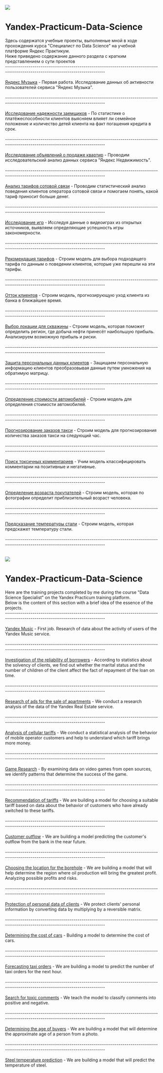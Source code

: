 <a id='RUS'></a>
<a href="#ENG"><img src='https://img.shields.io/badge/RUS-ENG-blue'></a>

# Yandex-Practicum-Data-Science<br>
Здесь содержатся учебные проекты, выполненые мной в ходе прохождения курса "Специалист по Data Science" на учебной платформе Яндекс Практикум.<br>
Ниже приведено содержание данного раздела с кратким представлением о сути проектов<br>
---------------------------------------------------------------------------------------------------------------------------------<br><br>
[Яндекс Музыка](https://github.com/Konstantin-Solomin/Yandex-Practicum-Data-Science/blob/main/01.yandex_music.ipynb) - Первая работа. Исследование данных об активности пользователей сервиса "Яндекс Музыка".<br><br>
---------------------------------------------------------------------------------------------------------------------------------<br><br>
[Исследование надежности заемщиков](https://github.com/Konstantin-Solomin/Yandex-Practicum-Data-Science/blob/main/02.bank.ipynb) - По статистике о платёжеспособности клиентов выясняем влияет ли семейное положение и количество детей клиента на факт погашения кредита в срок.<br><br>
---------------------------------------------------------------------------------------------------------------------------------<br><br>
[Исследование объявлений о продаже квартир](https://github.com/Konstantin-Solomin/Yandex-Practicum-Data-Science/blob/main/03.real_estate.ipynb) - Проводим исследовательский анализ данных сервиса "Яндекс Недвижимость".<br><br>
---------------------------------------------------------------------------------------------------------------------------------<br><br>
[Анализ тарифов сотовой связи](https://github.com/Konstantin-Solomin/Yandex-Practicum-Data-Science/blob/main/04.phone_tariff.ipynb) - Проводим статистический анализ поведения клиентов оператора сотовой связи и помогаем понять, какой тариф приносит больше денег.<br><br>
---------------------------------------------------------------------------------------------------------------------------------<br><br>
[Исследование игр](https://github.com/Konstantin-Solomin/Yandex-Practicum-Data-Science/blob/main/05.games.ipynb) - Исследуя данные о видеоиграх из открытых источников, выявляем  определяющие успешность игры закономерности.<br><br>
---------------------------------------------------------------------------------------------------------------------------------<br><br>
[Рекомендация тарифов](https://github.com/Konstantin-Solomin/Yandex-Practicum-Data-Science/blob/main/06.tariff_ml.ipynb) - Строим модель для выбора подходящего тарифа по данным о поведении клиентов, которые уже перешли на эти тарифы.<br><br>
---------------------------------------------------------------------------------------------------------------------------------<br><br>
[Отток клиентов](https://github.com/Konstantin-Solomin/Yandex-Practicum-Data-Science/blob/main/07.bank_ml.ipynb) - Строим модель, прогнозирующую уход клиента из банка в ближайшее время.<br><br>
---------------------------------------------------------------------------------------------------------------------------------<br><br>
[Выбор локации для скважины](https://github.com/Konstantin-Solomin/Yandex-Practicum-Data-Science/blob/main/08.new_borehole.ipynb) - Строим модель, которая поможет определить регион, где добыча нефти принесёт наибольшую прибыль. Анализируем возможную прибыль и риски.<br><br>
---------------------------------------------------------------------------------------------------------------------------------<br><br>
[Защита персональных данных клиентов](https://github.com/Konstantin-Solomin/Yandex-Practicum-Data-Science/blob/main/09.insurance.ipynb) - Защищаем персональную информацию клиентов преобразовывая данные путем умножения на обратимую матрицу.<br><br>
---------------------------------------------------------------------------------------------------------------------------------<br><br>
[Определение стоимости автомобилей](https://github.com/Konstantin-Solomin/Yandex-Practicum-Data-Science/blob/main/10.autos.ipynb) - Строим модель для определения стоимости автомобилей.<br><br>
---------------------------------------------------------------------------------------------------------------------------------<br><br>
[Прогнозирование заказов такси](https://github.com/Konstantin-Solomin/Yandex-Practicum-Data-Science/blob/main/11.taxi.ipynb) - Строим модель для прогнозирования количества заказов такси на следующий час.<br><br>
---------------------------------------------------------------------------------------------------------------------------------<br><br>
[Поиск токсичных комментариев](https://github.com/Konstantin-Solomin/Yandex-Practicum-Data-Science/blob/main/12.toxic_comments.ipynb) - Учим модель классифицировать комментарии на позитивные и негативные.<br><br>
---------------------------------------------------------------------------------------------------------------------------------<br><br>
[Определение возраста покупателей](https://github.com/Konstantin-Solomin/Yandex-Practicum-Data-Science/blob/main/13.CV_age.ipynb) - Строим модель, которая по фотографии определит приблизительный возраст человека.<br><br>
---------------------------------------------------------------------------------------------------------------------------------<br><br>
[Предсказание температуры стали](https://github.com/Konstantin-Solomin/Yandex-Practicum-Data-Science/blob/main/14.steel_temperature.ipynb) - Строим модель, которая предскажет температуру стали.<br><br>
---------------------------------------------------------------------------------------------------------------------------------<br><br>

<a id='ENG'></a>
<a href="#RUS"><img src='https://img.shields.io/badge/ENG-RUS-blue'></a>

# Yandex-Practicum-Data-Science<br>
Here are the training projects completed by me during the course "Data Science Specialist" on the Yandex Practicum training platform.<br>
Below is the content of this section with a brief idea of the essence of the projects.<br>
---------------------------------------------------------------------------------------------------------------------------------<br><br>
[Yandex Music](https://github.com/Konstantin-Solomin/Yandex-Practicum-Data-Science/blob/main/01.yandex_music.ipynb) - First job. Research of data about the activity of users of the Yandex Music service.<br><br>
---------------------------------------------------------------------------------------------------------------------------------<br><br>
[Investigation of the reliability of borrowers](https://github.com/Konstantin-Solomin/Yandex-Practicum-Data-Science/blob/main/02.bank.ipynb) - According to statistics about the solvency of clients, we find out whether the marital status and the number of children of the client affect the fact of repayment of the loan on time.<br><br>
---------------------------------------------------------------------------------------------------------------------------------<br><br>
[Research of ads for the sale of apartments](https://github.com/Konstantin-Solomin/Yandex-Practicum-Data-Science/blob/main/03.real_estate.ipynb) - We conduct a research analysis of the data of the Yandex Real Estate service.<br><br>
---------------------------------------------------------------------------------------------------------------------------------<br><br>
[Analysis of cellular tariffs](https://github.com/Konstantin-Solomin/Yandex-Practicum-Data-Science/blob/main/04.phone_tariff.ipynb) - We conduct a statistical analysis of the behavior of mobile operator customers and help to understand which tariff brings more money.<br><br>
---------------------------------------------------------------------------------------------------------------------------------<br><br>
[Game Research](https://github.com/Konstantin-Solomin/Yandex-Practicum-Data-Science/blob/main/05.games.ipynb) - By examining data on video games from open sources, we identify patterns that determine the success of the game.<br><br>
---------------------------------------------------------------------------------------------------------------------------------<br><br>
[Recommendation of tariffs](https://github.com/Konstantin-Solomin/Yandex-Practicum-Data-Science/blob/main/06.tariff_ml.ipynb) - We are building a model for choosing a suitable tariff based on data about the behavior of customers who have already switched to these tariffs.<br><br>
---------------------------------------------------------------------------------------------------------------------------------<br><br>
[Customer outflow](https://github.com/Konstantin-Solomin/Yandex-Practicum-Data-Science/blob/main/07.bank_ml.ipynb) - We are building a model predicting the customer's outflow from the bank in the near future.<br><br>
---------------------------------------------------------------------------------------------------------------------------------<br><br>
[Choosing the location for the borehole](https://github.com/Konstantin-Solomin/Yandex-Practicum-Data-Science/blob/main/08.new_borehole.ipynb) - We are building a model that will help determine the region where oil production will bring the greatest profit. Analyzing possible profits and risks.<br><br>
---------------------------------------------------------------------------------------------------------------------------------<br><br>
[Protection of personal data of clients](https://github.com/Konstantin-Solomin/Yandex-Practicum-Data-Science/blob/main/09.insurance.ipynb) - We protect clients' personal information by converting data by multiplying by a reversible matrix.<br><br>
---------------------------------------------------------------------------------------------------------------------------------<br><br>
[Determining the cost of cars](https://github.com/Konstantin-Solomin/Yandex-Practicum-Data-Science/blob/main/10.autos.ipynb) - Building a model to determine the cost of cars.<br><br>
---------------------------------------------------------------------------------------------------------------------------------<br><br>
[Forecasting taxi orders](https://github.com/Konstantin-Solomin/Yandex-Practicum-Data-Science/blob/main/11.taxi.ipynb) - We are building a model to predict the number of taxi orders for the next hour.<br><br>
---------------------------------------------------------------------------------------------------------------------------------<br><br>
[Search for toxic comments](https://github.com/Konstantin-Solomin/Yandex-Practicum-Data-Science/blob/main/12.toxic_comments.ipynb) - We teach the model to classify comments into positive and negative.<br><br>
---------------------------------------------------------------------------------------------------------------------------------<br><br>
[Determining the age of buyers](https://github.com/Konstantin-Solomin/Yandex-Practicum-Data-Science/blob/main/13.CV_age.ipynb) - We are building a model that will determine the approximate age of a person from a photo.<br><br>
---------------------------------------------------------------------------------------------------------------------------------<br><br>
[Steel temperature prediction](https://github.com/Konstantin-Solomin/Yandex-Practicum-Data-Science/blob/main/14.steel_temperature.ipynb) - We are building a model that will predict the temperature of steel.<br><br>
